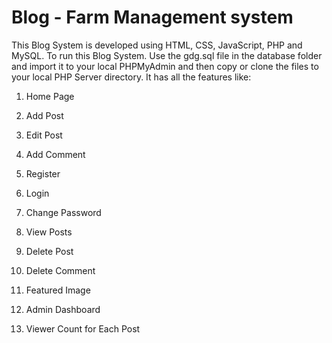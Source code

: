 # Blog - Farm Management system
This Blog System is developed using HTML, CSS, JavaScript, PHP and MySQL.
To run this Blog System. Use the gdg.sql file in the database folder and import it to your local PHPMyAdmin and then copy or clone the files to your local PHP Server directory.
It has all the features like:
1) Home Page
2) Add Post
3) Edit Post

4) Add Comment
5) Register
6) Login
7) Change Password
8) View Posts
9) Delete Post
10) Delete Comment
11) Featured Image
12) Admin Dashboard
13) Viewer Count for Each Post
